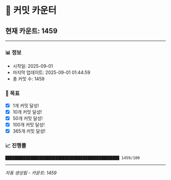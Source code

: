 # 🔢 커밋 카운터

## 현재 카운트: 1459

---

### 📊 정보
- 시작일: 2025-09-01
- 마지막 업데이트: 2025-09-01 01:44:59
- 총 커밋 수: 1459

### 🎯 목표
- [x] 1개 커밋 달성!
- [x] 10개 커밋 달성!
- [x] 50개 커밋 달성!
- [x] 100개 커밋 달성!
- [x] 365개 커밋 달성!

### 📈 진행률
```
██████████████████████████████████████████████████ 1459/100
```

---
*자동 생성됨 - 카운트: 1459*
